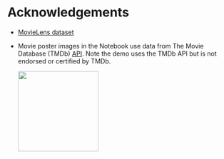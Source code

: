 # Acknowledgements

* [MovieLens dataset](https://grouplens.org/datasets/movielens/)
* Movie poster images in the Notebook use data from The Movie Database (TMDb) [API](https://www.themoviedb.org/documentation/api). Note the demo uses the TMDb API but is not endorsed or certified by TMDb.

  <img src="https://www.themoviedb.org/assets/2/v4/logos/v2/blue_square_2-d537fb228cf3ded904ef09b136fe3fec72548ebc1fea3fbbd1ad9e36364db38b.svg" width="180">